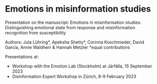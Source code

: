 # Emotions in misinformation studies
Presentation on the manuscript: Emotions in misinformation studies: Distinguishing emotional state from response and misinformation recognition from susceptibility

Authors: Jula Lühring*, Apeksha Shetty*, Corinna Koschmieder, David Garcia, Annie Waldherr & Hannah Metzler
*equal contributions

Presentations at: 
* Workshop with the Emotion Lab (Stockholm) at Järfälla, 15 September 2023
* Disinformation Expert Workshop in Zürich, 8-9 February 2023
